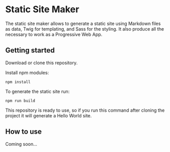 # Static Site Maker

The static site maker allows to generate a static site using Markdown files as data, Twig for templating, and Sass for the styling. It also produce all the necessary to work as a Progressive Web App.

## Getting started

Download or clone this repository.

Install npm modules:

```npm install```

To generate the static site run:

```npm run build```

This repository is ready to use, so if you run this command after cloning the project it will generate a Hello World site.


## How to use

Coming soon...